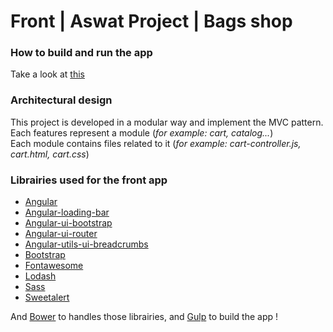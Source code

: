 # Front | Aswat Project | Bags shop

### How to build and run the app

Take a look at [this](../README.md)

### Architectural design

This project is developed in a modular way and implement the MVC pattern.<br/>
Each features represent a module (<i>for example: cart, catalog...</i>)<br/>
Each module contains files related to it (<i>for example: cart-controller.js, cart.html, cart.css</i>)

### Librairies used for the front app

* [Angular](https://angularjs.org/)
* [Angular-loading-bar](http://chieffancypants.github.io/angular-loading-bar/)
* [Angular-ui-bootstrap](https://angular-ui.github.io/bootstrap/)
* [Angular-ui-router](https://github.com/angular-ui/ui-router)
* [Angular-utils-ui-breadcrumbs](https://github.com/michaelbromley/angularUtils/tree/master/src/directives/uiBreadcrumbs)
* [Bootstrap](http://getbootstrap.com/)
* [Fontawesome](http://fortawesome.github.io/Font-Awesome/)
* [Lodash](https://lodash.com/)
* [Sass](http://sass-lang.com/)
* [Sweetalert](http://t4t5.github.io/sweetalert/)

And [Bower](http://bower.io/) to handles those librairies, and [Gulp](http://gulpjs.com/) to build the app !